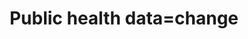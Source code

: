 ---
pid: LLL8
title: Public health data=change
location_transcription: 
zipcode: '19144'
outside_phl: 
neighborhood: Germantown
age: '36'
age_range: 30-39
instagram: 
image_file_name: LLL_8.jpg
proposal_transcription: |-
  Anything data plus art related to social justice and demonstrating human change through data awareness.  EG: HIV + Condom use = life, wellness, protection
  or
  Housing policy + lead poisoning = no more sick kids
topic: Health,Social Justice
topic_summary: 0, 0
type: Other No Form
keywords_other: health, data, awareness, social justice
credit: morris amelaura
image_labels: 
twitter: 
facebook: 
permalink: "/monuments/lll8/"
layout: item-page
---